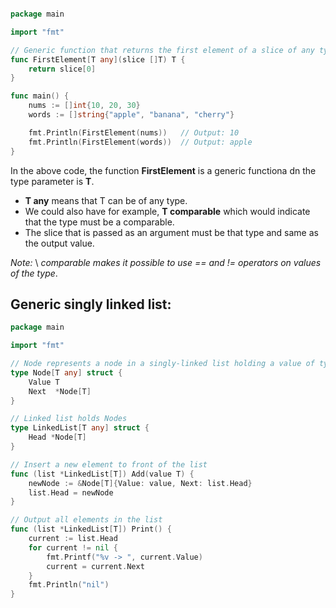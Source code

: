 ```go 

package main

import "fmt"

// Generic function that returns the first element of a slice of any type
func FirstElement[T any](slice []T) T {
    return slice[0]
}

func main() {
    nums := []int{10, 20, 30}
    words := []string{"apple", "banana", "cherry"}

    fmt.Println(FirstElement(nums))   // Output: 10
    fmt.Println(FirstElement(words))  // Output: apple
}

```
In the above code, the function **FirstElement** is a generic functiona dn the type parameter is **T**. 
- **T any** means that T can be of any type. 
- We could also have for example, **T comparable** which would indicate that the type must be a comparable. 
- The slice that is passed as an argument must be that type and same as the output value. 

*Note:* \\
*comparable makes it possible to use == and != operators on values of the type*. 

## Generic singly linked list: 

```go
package main

import "fmt"

// Node represents a node in a singly-linked list holding a value of type T
type Node[T any] struct {
    Value T
    Next  *Node[T]
}

// Linked list holds Nodes
type LinkedList[T any] struct {
    Head *Node[T]
}

// Insert a new element to front of the list 
func (list *LinkedList[T]) Add(value T) {
    newNode := &Node[T]{Value: value, Next: list.Head}
    list.Head = newNode
}

// Output all elements in the list 
func (list *LinkedList[T]) Print() {
    current := list.Head
    for current != nil {
        fmt.Printf("%v -> ", current.Value)
        current = current.Next
    }
    fmt.Println("nil")
}
```